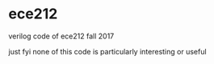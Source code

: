# ece212

verilog code of ece212 fall 2017

just fyi none of this code is particularly interesting or useful
